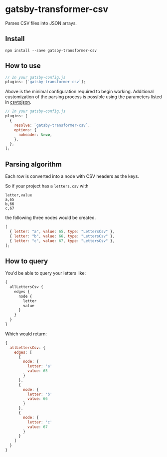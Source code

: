 # gatsby-transformer-csv

Parses CSV files into JSON arrays.

## Install

`npm install --save gatsby-transformer-csv`

## How to use

```javascript
// In your gatsby-config.js
plugins: [`gatsby-transformer-csv`];
```

Above is the minimal configuration required to begin working. Additional
customization of the parsing process is possible using the parameters listed in
[csvtojson](https://github.com/Keyang/node-csvtojson#parameters).

```javascript
// In your gatsby-config.js
plugins: [
  {
    resolve: `gatsby-transformer-csv`,
    options: {
      noheader: true,
    },
  },
];
```

## Parsing algorithm

Each row is converted into a node with CSV headers as the keys.

So if your project has a `letters.csv` with

```
letter,value
a,65
b,66
c,67
```

the following three nodes would be created.

```javascript
[
  { letter: "a", value: 65, type: "LettersCsv" },
  { letter: "b", value: 66, type: "LettersCsv" },
  { letter: "c", value: 67, type: "LettersCsv" },
];
```

## How to query

You'd be able to query your letters like:

```graphql
{
  allLettersCsv {
    edges {
      node {
        letter
        value
      }
    }
  }
}
```

Which would return:

```javascript
{
  allLettersCsv: {
    edges: [
      {
        node: {
          letter: 'a'
          value: 65
        }
      },
      {
        node: {
          letter: 'b'
          value: 66
        }
      },
      {
        node: {
          letter: 'c'
          value: 67
        }
      }
    ]
  }
}
```
